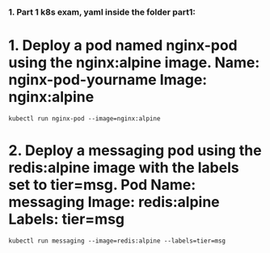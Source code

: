 ### 1. Part 1 k8s exam, yaml inside the folder part1:

# 1. Deploy a pod named nginx-pod using the nginx:alpine image. Name: nginx-pod-yourname Image: nginx:alpine 
```
kubectl run nginx-pod --image=nginx:alpine
```
# 2. Deploy a messaging pod using the redis:alpine image with the labels set to tier=msg. Pod Name: messaging Image: redis:alpine Labels: tier=msg
```
kubectl run messaging --image=redis:alpine --labels=tier=msg 
```
